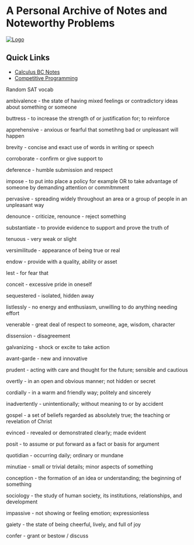 # A Personal Archive of Notes and Noteworthy Problems

[![Logo](https://i.imgur.com/tq6ptuH.png)](https://cauchymath.xyz)

## Quick Links

- [Calculus BC Notes](./docs/ap-calculus/notes/)
- [Competitive Programming](./docs/cp/insights/)



Random SAT vocab

ambivalence - the state of having mixed feelings or contradictory ideas about something or someone

buttress - to increase the strength of or justification for; to reinforce

apprehensive - anxious or fearful that sometihng bad or unpleasant will happen

brevity - concise and exact use of words in writing or speech

corroborate - confirm or give support to 

deference - humble submission and respect

impose - to put into place a policy for example OR to take advantage of someone by demanding attention or commitmment

pervasive - spreading widely throughout an area or a group of people in an unpleasant way

denounce - criticize, renounce - reject something

substantiate - to provide evidence to support and prove the truth of

tenuous - very weak or slight

versimilitude - appearance of being true or real

endow - provide with a quality, ability or asset

lest - for fear that

conceit - excessive pride in oneself

sequestered - isolated, hidden away

listlessly - no energy and enthusiasm, unwilling to do anything needing effort

venerable - great deal of respect to someone, age, wisdom, character

dissension - disagreement 

galvanizing - shock or excite to take action

avant-garde - new and innovative

prudent - acting with care and thought for the future; sensible and cautious

overtly - in an open and obvious manner; not hidden or secret

cordially - in a warm and friendly way; politely and sincerely

inadvertently - unintentionally; without meaning to or by accident

gospel - a set of beliefs regarded as absolutely true; the teaching or revelation of Christ

evinced - revealed or demonstrated clearly; made evident

posit - to assume or put forward as a fact or basis for argument

quotidian - occurring daily; ordinary or mundane

minutiae - small or trivial details; minor aspects of something

conception - the formation of an idea or understanding; the beginning of something

sociology - the study of human society, its institutions, relationships, and development

impassive - not showing or feeling emotion; expressionless

gaiety - the state of being cheerful, lively, and full of joy

confer - grant or bestow / discuss